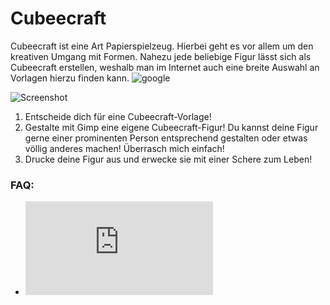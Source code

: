 Cubeecraft
====

Cubeecraft ist eine Art Papierspielzeug. Hierbei geht es vor allem um den kreativen Umgang mit Formen. Nahezu jede beliebige Figur lässt sich als Cubeecraft erstellen, weshalb man im Internet auch eine breite Auswahl an Vorlagen hierzu finden kann. ![google](http://lmgtfy.com/?q=cubeecraft)


![Screenshot](http://fc01.deviantart.net/fs70/f/2010/207/5/9/Cubeecraft___Duffman_by_CyberDrone.jpg)

1. Entscheide dich für eine Cubeecraft-Vorlage!
2. Gestalte mit Gimp eine eigene Cubeecraft-Figur! Du kannst deine Figur gerne einer prominenten Person entsprechend gestalten oder etwas völlig anderes machen! Überrasch mich einfach!
3. Drucke deine Figur aus und erwecke sie mit einer Schere zum Leben!



### FAQ:
* ![Link zum FAQ](https://github.com/cartz/schule/blob/master/faq.md)